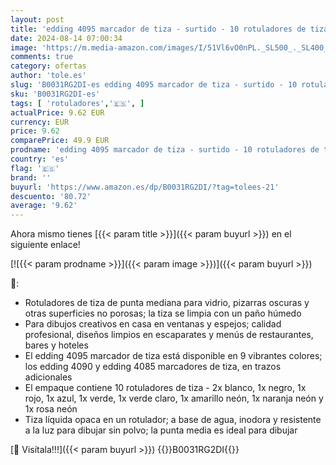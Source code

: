 ```yaml
---
layout: post
title: 'edding 4095 marcador de tiza - surtido - 10 rotuladores de tiza - punta redonda 2-3 mm - rotuladores para cristal borrables - para pizarras  vidrio y espejos - tiza líquida de cobertura opaca'
date: 2024-08-14 07:00:34
image: 'https://m.media-amazon.com/images/I/51Vl6vO0nPL._SL500_._SL400_.jpg'
comments: true
category: ofertas
author: 'tole.es'
slug: 'B0031RG2DI-es edding 4095 marcador de tiza - surtido - 10 rotuladores de...'
sku: 'B0031RG2DI-es'
tags: [ 'rotuladores','🇪🇸', ]
actualPrice: 9.62 EUR
currency: EUR
price: 9.62
comparePrice: 49.9 EUR
prodname: 'edding 4095 marcador de tiza - surtido - 10 rotuladores de tiza - punta redonda 2-3 mm - rotuladores para cristal borrables - para pizarras  vidrio y espejos - tiza líquida de cobertura opaca'
country: 'es'
flag: '🇪🇸'
brand: ''
buyurl: 'https://www.amazon.es/dp/B0031RG2DI/?tag=tolees-21'
descuento: '80.72'
average: '9.62'
---
```


Ahora mismo tienes [{{< param title >}}]({{< param buyurl >}}) en el siguiente enlace!

[![{{< param prodname >}}]({{< param image >}})]({{< param buyurl >}})

🔎:

- Rotuladores de tiza de punta mediana para vidrio, pizarras oscuras y otras superficies no porosas; la tiza se limpia con un paño húmedo
- Para dibujos creativos en casa en ventanas y espejos; calidad profesional, diseños limpios en escaparates y menús de restaurantes, bares y hoteles
- El edding 4095 marcador de tiza está disponible en 9 vibrantes colores; los edding 4090 y edding 4085 marcadores de tiza, en trazos adicionales
- El empaque contiene 10 rotuladores de tiza - 2x blanco, 1x negro, 1x rojo, 1x azul, 1x verde, 1x verde claro, 1x amarillo neón, 1x naranja neón y 1x rosa neón
- Tiza líquida opaca en un rotulador; a base de agua, inodora y resistente a la luz para dibujar sin polvo; la punta media es ideal para dibujar

[🛒 Visítala!!!]({{< param buyurl >}})
{{<world>}}B0031RG2DI{{</world>}}
